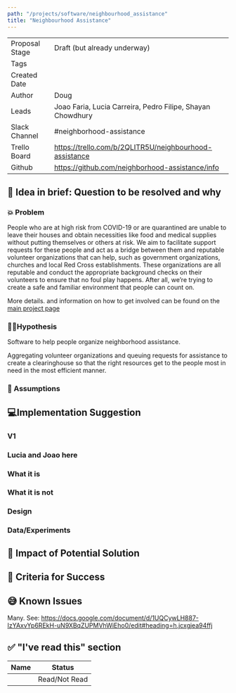 ```yaml
---
path: "/projects/software/neighbourhood_assistance"
title: "Neighbourhood Assistance"
---
```


| | |
|-|-|
| Proposal Stage |  Draft (but already underway) |
| Tags           |      |
| Created Date   |      |
| Author         | Doug |
| Leads          | Joao Faria, Lucia Carreira, Pedro Filipe, Shayan Chowdhury |
| Slack Channel  | #neighborhood-assistance |
| Trello Board   | https://trello.com/b/2QLITR5U/neighbourhood-assistance |
| Github         | https://github.com/neighborhood-assistance/info |

## 📃 Idea in brief: Question to be resolved and why

### 💥 Problem

People who are at high risk from COVID-19 or are quarantined are unable to leave their houses and obtain necessities like food and medical supplies without putting themselves or others at risk. We aim to facilitate support requests for these people and act as a bridge between them and reputable volunteer organizations that can help, such as government organizations, churches and local Red Cross establishments. These organizations are all reputable and conduct the appropriate background checks on their volunteers to ensure that no foul play happens. After all, we’re trying to create a safe and familiar environment that people can count on.

More details. and information on how to get involved can be found on the
[main project page](https://github.com/neighborhood-assistance/info)

### 👨‍🔬Hypothesis

Software to help people organize neighborhood assistance.

Aggregating volunteer organizations and queuing requests for assistance to create a clearinghouse so that the right resources get to the people most in need in the most efficient manner.

### 🤔 Assumptions

## 💻Implementation Suggestion

### V1

### Lucia and Joao here

### What it is

### What it is not

### Design

### Data/Experiments

## 💪 Impact of Potential Solution

## 🙌 Criteria for Success

## 😅 Known Issues

Many.  See: https://docs.google.com/document/d/1UQCywLH887-IzYAxvYp6REkH-uN9XBqZUPMVhWiEho0/edit#heading=h.jcxgjea94ffj

## ✅ "I've read this" section

| Name | Status |
|-|-|
|  |  Read/Not Read    |
